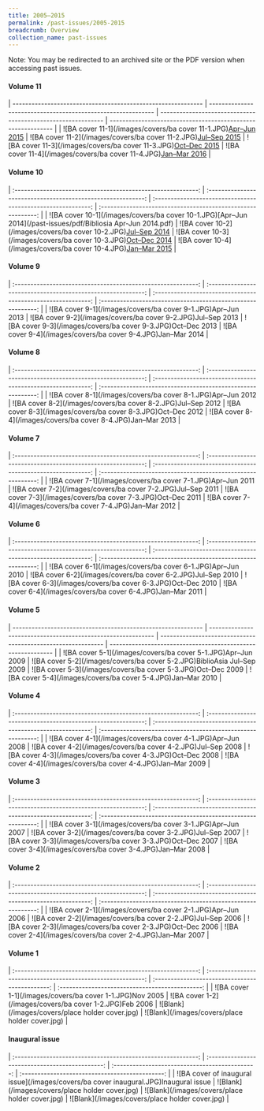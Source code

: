 ```yaml
---
title: 2005–2015
permalink: /past-issues/2005-2015
breadcrumb: Overview
collection_name: past-issues
---
```

Note: You may be redirected to an archived site or the PDF version when accessing past issues.

#### Volume 11

| ------------------------------------------------------------ | ------------------------------------------------------------ | ------------------------------------------------------------ | ------------------------------------------------------------ |
| ![BA cover 11-1](/images/covers/ba cover 11-1.JPG)[Apr–Jun 2015](https://eservice.nlb.gov.sg/opennlbcmscontent.aspx?id=c423b882-fb62-445a-8578-fcf5d63ddbde) | ![BA cover 11-2](/images/covers/ba cover 11-2.JPG)[Jul–Sep 2015](https://eservice.nlb.gov.sg/opennlbcmscontent.aspx?id=07fdd27b-0c7d-4af8-bb59-7bf6806e6064) | ![BA cover 11-3](/images/covers/ba cover 11-3.JPG)[Oct–Dec 2015](https://eservice.nlb.gov.sg/opennlbcmscontent.aspx?id=0558f07d-a096-499b-9fcc-e9f6cc428b17) | ![BA cover 11-4](/images/covers/ba cover 11-4.JPG)[Jan–Mar 2016](https://eservice.nlb.gov.sg/opennlbcmscontent.aspx?id=96d97b83-811d-4b4e-b6af-95329d903058) |

####  Volume 10

| :----------------------------------------------------------: | :----------------------------------------------------------: | :----------------------------------------------------------: | :----------------------------------------------------------: |
| ![BA cover 10-1](/images/covers/ba cover 10-1.JPG)[Apr–Jun 2014](/past-issues/pdf/Bibliosia Apr-Jun 2014.pdf) | ![BA cover 10-2](/images/covers/ba cover 10-2.JPG)[Jul–Sep 2014](https://eservice.nlb.gov.sg/opennlbcmscontent.aspx?id=216c500f-a565-4e7c-9b27-f27067a492f0) | ![BA cover 10-3](/images/covers/ba cover 10-3.JPG)[Oct–Dec 2014](https://eservice.nlb.gov.sg/opennlbcmscontent.aspx?id=3c830750-191c-4e1c-a84c-8e5c171b3a8e) | ![BA cover 10-4](/images/covers/ba cover 10-4.JPG)[Jan–Mar 2015](https://eservice.nlb.gov.sg/opennlbcmscontent.aspx?id=2522e3a0-11e4-4d5f-ad26-16ee31af3f2c) |

####  Volume 9

| :----------------------------------------------------------: | :----------------------------------------------------------: | :----------------------------------------------------------: | :----------------------------------------------------------: |
| ![BA cover 9-1](/images/covers/ba cover 9-1.JPG)Apr–Jun 2013 | ![BA cover 9-2](/images/covers/ba cover 9-2.JPG)Jul–Sep 2013 | ![BA cover 9-3](/images/covers/ba cover 9-3.JPG)Oct–Dec 2013 | ![BA cover 9-4](/images/covers/ba cover 9-4.JPG)Jan–Mar 2014 |

####  Volume 8

| :----------------------------------------------------------: | :----------------------------------------------------------: | :----------------------------------------------------------: | :----------------------------------------------------------: |
| ![BA cover 8-1](/images/covers/ba cover 8-1.JPG)Apr–Jun 2012 | ![BA cover 8-2](/images/covers/ba cover 8-2.JPG)Jul–Sep 2012 | ![BA cover 8-3](/images/covers/ba cover 8-3.JPG)Oct–Dec 2012 | ![BA cover 8-4](/images/covers/ba cover 8-4.JPG)Jan–Mar 2013 |

####  Volume 7

| :----------------------------------------------------------: | :----------------------------------------------------------: | :----------------------------------------------------------: | :----------------------------------------------------------: |
| ![BA cover 7-1](/images/covers/ba cover 7-1.JPG)Apr–Jun 2011 | ![BA cover 7-2](/images/covers/ba cover 7-2.JPG)Jul–Sep 2011 | ![BA cover 7-3](/images/covers/ba cover 7-3.JPG)Oct–Dec 2011 | ![BA cover 7-4](/images/covers/ba cover 7-4.JPG)Jan–Mar 2012 |

####  Volume 6

| :----------------------------------------------------------: | :----------------------------------------------------------: | :----------------------------------------------------------: | :----------------------------------------------------------: |
| ![BA cover 6-1](/images/covers/ba cover 6-1.JPG)Apr–Jun 2010 | ![BA cover 6-2](/images/covers/ba cover 6-2.JPG)Jul–Sep 2010 | ![BA cover 6-3](/images/covers/ba cover 6-3.JPG)Oct–Dec 2010 | ![BA cover 6-4](/images/covers/ba cover 6-4.JPG)Jan–Mar 2011 |

####  Volume 5

| ------------------------------------------------------------ | ------------------------------------------------------------ | ------------------------------------------------------------ | ------------------------------------------------------------ |
| ![BA cover 5-1](/images/covers/ba cover 5-1.JPG)Apr–Jun 2009 | ![BA cover 5-2](/images/covers/ba cover 5-2.JPG)BiblioAsia Jul–Sep 2009 | ![BA cover 5-3](/images/covers/ba cover 5-3.JPG)Oct–Dec 2009 | ![BA cover 5-4](/images/covers/ba cover 5-4.JPG)Jan–Mar 2010 |

####  Volume 4

| :----------------------------------------------------------: | :----------------------------------------------------------: | :----------------------------------------------------------: | :----------------------------------------------------------: |
| ![BA cover 4-1](/images/covers/ba cover 4-1.JPG)Apr–Jun 2008 | ![BA cover 4-2](/images/covers/ba cover 4-2.JPG)Jul–Sep 2008 | ![BA cover 4-3](/images/covers/ba cover 4-3.JPG)Oct–Dec 2008 | ![BA cover 4-4](/images/covers/ba cover 4-4.JPG)Jan–Mar 2009 |

####  Volume 3

| :----------------------------------------------------------: | :----------------------------------------------------------: | :----------------------------------------------------------: | :----------------------------------------------------------: |
| ![BA cover 3-1](/images/covers/ba cover 3-1.JPG)Apr–Jun 2007 | ![BA cover 3-2](/images/covers/ba cover 3-2.JPG)Jul–Sep 2007 | ![BA cover 3-3](/images/covers/ba cover 3-3.JPG)Oct–Dec 2007 | ![BA cover 3-4](/images/covers/ba cover 3-4.JPG)Jan–Mar 2008 |

####  Volume 2

| :----------------------------------------------------------: | :----------------------------------------------------------: | :----------------------------------------------------------: | :----------------------------------------------------------: |
| ![BA cover 2-1](/images/covers/ba cover 2-1.JPG)Apr–Jun 2006 | ![BA cover 2-2](/images/covers/ba cover 2-2.JPG)Jul–Sep 2006 | ![BA cover 2-3](/images/covers/ba cover 2-3.JPG)Oct–Dec 2006 | ![BA cover 2-4](/images/covers/ba cover 2-4.JPG)Jan–Mar 2007 |

####  Volume 1

| :----------------------------------------------------------: | :----------------------------------------------------------: | :---------------------------------------------: | :---------------------------------------------: |
| ![BA cover 1-1](/images/covers/ba cover 1-1.JPG)Nov 2005 | ![BA cover 1-2](/images/covers/ba cover 1-2.JPG)Feb 2006 | ![Blank](/images/covers/place holder cover.jpg) | ![Blank](/images/covers/place holder cover.jpg) |

####  Inaugural issue

| :----------------------------------------------------------: | :---------------------------------------------: | :---------------------------------------------: | :---------------------------------------------: |
| ![BA cover of inaugural issue](/images/covers/ba cover inaugural.JPG)Inaugural issue | ![Blank](/images/covers/place holder cover.jpg) | ![Blank](/images/covers/place holder cover.jpg) | ![Blank](/images/covers/place holder cover.jpg) |
